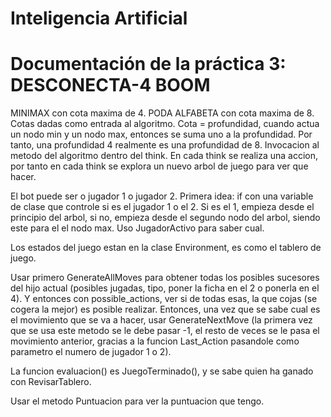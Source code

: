 # Inteligencia Artificial #
# Documentación de la práctica 3: DESCONECTA-4 BOOM #

MINIMAX con cota maxima de 4.
PODA ALFABETA con cota maxima de 8.
Cotas dadas como entrada al algoritmo.
Cota = profundidad, cuando actua un nodo min y un nodo max, entonces se suma uno a la profundidad. Por tanto, una profundidad 4 realmente es una profundidad de 8.
Invocacion al metodo del algoritmo dentro del think. En cada think se realiza una accion, por tanto en cada think se explora un nuevo arbol de juego para ver que hacer.

El bot puede ser o jugador 1 o jugador 2. Primera idea: if con una variable de clase que controle si es el jugador 1 o el 2. Si es el 1, empieza desde el principio del arbol, si no, empieza desde el segundo nodo del arbol, siendo este para el el nodo max. Uso JugadorActivo para saber cual.

Los estados del juego estan en la clase Environment, es como el tablero de juego.

Usar primero GenerateAllMoves para obtener todas los posibles sucesores del hijo actual (posibles jugadas, tipo, poner la ficha en el 2 o ponerla en el 4). Y entonces con possible_actions, ver si de todas esas, la que cojas (se cogera la mejor) es posible realizar. Entonces, una vez que se sabe cual es el movimiento que se va a hacer, usar GenerateNextMove (la primera vez que se usa este metodo se le debe pasar -1, el resto de veces se le pasa el movimiento anterior, gracias a la funcion Last_Action pasandole como parametro el numero de jugador 1 o 2).

La funcion evaluacion() es JuegoTerminado(), y se sabe quien ha ganado con RevisarTablero.

Usar el metodo Puntuacion para ver la puntuacion que tengo.
